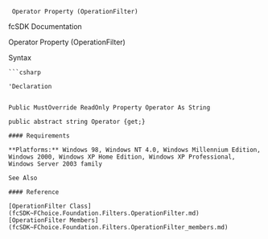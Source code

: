 ﻿     Operator Property (OperationFilter)                                                   

fcSDK Documentation

Operator Property (OperationFilter)

Syntax

```vbnet
```csharp

'Declaration
 

Public MustOverride ReadOnly Property Operator As String

public abstract string Operator {get;}

#### Requirements

**Platforms:** Windows 98, Windows NT 4.0, Windows Millennium Edition, Windows 2000, Windows XP Home Edition, Windows XP Professional, Windows Server 2003 family

See Also

#### Reference

[OperationFilter Class](fcSDK~FChoice.Foundation.Filters.OperationFilter.md)  
[OperationFilter Members](fcSDK~FChoice.Foundation.Filters.OperationFilter_members.md)